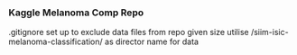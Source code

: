 ### Kaggle Melanoma Comp Repo

.gitignore set up to exclude data files from repo given size
utilise /siim-isic-melanoma-classification/ as director name for data
